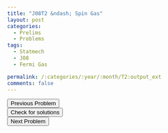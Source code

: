 ```yaml
---
title: "J08T2 &ndash; Spin Gas"
layout: post
categories:
  - Prelims
  - Problems
tags:
  - Statmech
  - J08
  - Fermi Gas

permalink: /:categories/:year/:month/T2:output_ext
comments: false
---
```

<object data="2008J2T.pdf" type="application/pdf" width="100%" height="500"></object>

<div class='navbar'>
	<div float='left'><button onclick="window.location='T1.html'" >Previous Problem</button></div>
	<div float='center'><button onclick="window.location='https://princetonprelim.com/prelim/20/'">Check for solutions</button></div>
	<div float='right'><button onclick="window.location='T3.html'" > Next Problem</button></div>
</div>
